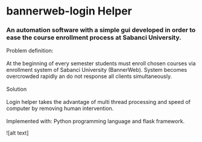# bannerweb-login Helper

### An automation software with a simple gui developed in order to ease the course enrollment process at Sabanci University.<br>  
Problem definition: <br> <br>At the beginning of every semester students must enroll chosen courses via enrollment system of Sabanci University (BannerWeb). System becomes overcrowded rapidly an do not response all clients simultaneously. 
<br><br>Solution<br><br>
Login helper takes the advantage of multi thread processing and speed of computer by removing human intervention.<br> <br>Implemented with: Python programming language and flask framework.

![alt text]
